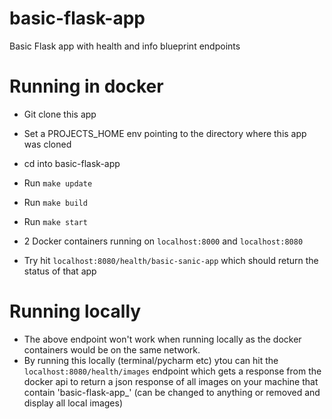 # basic-flask-app
Basic Flask app with health and info blueprint endpoints

# Running in docker
- Git clone this app

- Set a PROJECTS_HOME env pointing to the directory where this app was cloned

- cd into basic-flask-app

- Run `make update`

- Run `make build`

- Run `make start`

- 2 Docker containers running on `localhost:8000` and `localhost:8080`

- Try hit `localhost:8080/health/basic-sanic-app` which should return the status of that app

# Running locally
- The above endpoint won't work when running locally as the docker containers would be on the same network.
- By running this locally (terminal/pycharm etc) ytou can hit the `localhost:8080/health/images` endpoint which gets a response from the docker api to return a json response of all images on your machine that contain 'basic-flask-app_' (can be changed to anything or removed and display all local images)
